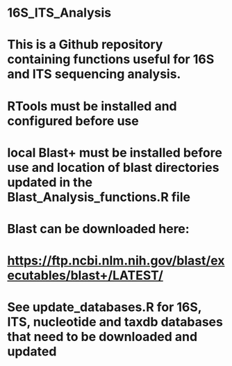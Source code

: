 # 16S_ITS_Analysis

# This is a Github repository containing functions useful for 16S and ITS sequencing analysis.
# 
# RTools must be installed and configured before use
# 
# local Blast+ must be installed before use and location of blast directories updated in the Blast_Analysis_functions.R file
# 
# Blast can be downloaded here:
# https://ftp.ncbi.nlm.nih.gov/blast/executables/blast+/LATEST/
# 
# See update_databases.R for 16S, ITS, nucleotide and taxdb databases that need to be downloaded and updated